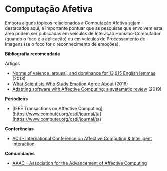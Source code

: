 
# Computação Afetiva

Embora alguns tópicos relacionados a Computação Afetiva sejam destacados aqui, é importante pontuar que as pesquisas que envolvem esta área podem ser publicadas em veículos de Interação Humano-Computador (quando o foco é a aplicação) ou em veículos de Processamento de Imagens (se o foco for o reconhecimento de emoções).


**Bibliografia recomendada**

Artigos

- [Norms of valence, arousal, and dominance for 13,915 English lemmas](http://doi.org/10.3758/s13428-012-0314-x) (2013)
- [What Scientists Who Study Emotion Agree About](http://www.ncbi.nlm.nih.gov/pubmed/26817724) (2016)
- [Adapting software with Affective Computing: a systematic review](https://ieeexplore.ieee.org/abstract/document/8656550) (2019)

**Periódicos**
- [IEEE Transactions on Affective Computing](https://www.computer.org/csdl/journal/ta](https://www.computer.org/csdl/journal/ta)

**Conferências**

- [ACII - International Conference on Affective Computing & Intelligent Interaction](http://acii-conf.org/)

**Comunidades**

- [AAAC - Association for the Advancement of Affective Computing](http://emotion-research.org/)
